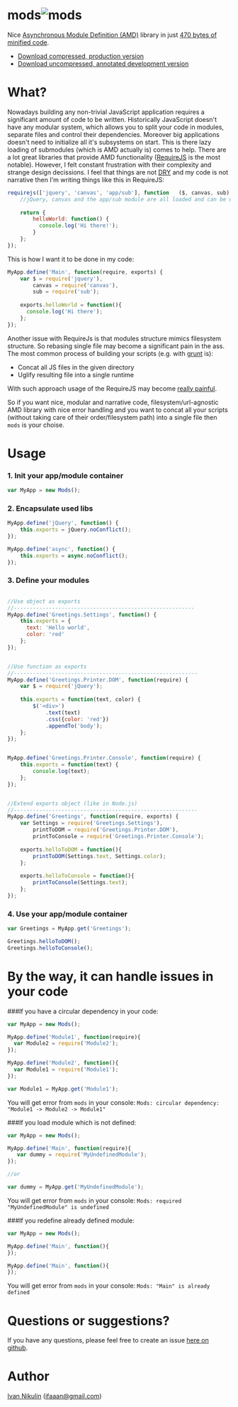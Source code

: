 mods![mods](https://raw.github.com/inikulin/mods/master/logo.jpg)
====
Nice [Asynchronous Module Definition (AMD)](https://github.com/amdjs/amdjs-api/wiki/AMD) library in just [470 bytes of minified code](https://github.com/inikulin/mods/blob/master/dist/mods.min.js).

* [Download compressed, production version](https://raw.github.com/inikulin/mods/master/dist/mods.min.js)
* [Download uncompressed, annotated development version](https://raw.github.com/inikulin/mods/master/dist/mods.js)

What?
====
Nowadays building any non-trivial JavaScript application  requires a significant amount of code to be written. Historically JavaScript doesn't have any modular system, which allows you to split your code in modules, separate files and control their dependencies. Moreover big applications doesn't need to initialize all it's subsystems on start. This is there lazy loading of submodules (which is AMD actually is) comes to help. There are a lot great libraries that provide AMD functionality ([RequireJS](http://requirejs.org/) is the most notable). However, I felt constant frustration with their complexity and strange design decissions. I feel that things are not [DRY](http://en.wikipedia.org/wiki/Don%27t_repeat_yourself) and my code is not narrative then I'm writing things like this in RequireJS:
```js
requirejs(['jquery', 'canvas', 'app/sub'], function   ($, canvas, sub) {
    //jQuery, canvas and the app/sub module are all loaded and can be used here now.
    
    return {
        helloWorld: function() {
          console.log('Hi there!');
        }
    };
});
```

This is how I want it to be done in my code:
```js
MyApp.define('Main', function(require, exports) {
    var $ = require('jquery'),
        canvas = require('canvas'),
        sub = require('sub');
        
    exports.helloWorld = function(){
      console.log('Hi there');
    };
});
```

Another issue with RequireJs is that modules structure mimics filesystem structure. So rebasing single file may become a
significant pain in the ass. 
The most common process of building your scripts (e.g. with [grunt](http://gruntjs.com/) is):
* Concat all JS files in the given directory
* Uglify resulting file into a single runtime

With such approach usage of the RequireJS may become [really painful](https://github.com/yeoman/grunt-usemin/issues/192).

So if you want nice, modular and narrative code, filesystem/url-agnostic AMD library with nice error handling and you want to concat all your scripts (without taking care of their order/filesystem path) into a single file then `mods` is your choise.

Usage
====
### 1. Init your app/module container
```js
var MyApp = new Mods();
```

### 2. Encapsulate used libs
```js
MyApp.define('jQuery', function() {
    this.exports = jQuery.noConflict();
});

MyApp.define('async', function() {
    this.exports = async.noConflict();
});
```

### 3. Define your modules
```js

//Use object as exports
//---------------------------------------------------------
MyApp.define('Greetings.Settings', function() {
    this.exports = {
      text: 'Hello world',
      color: 'red'
    };
});


//Use function as exports
//----------------------------------------------------------
MyApp.define('Greetings.Printer.DOM', function(require) {
    var $ = require('jQuery');
    
    this.exports = function(text, color) {
        $('<div>')
            .text(text)
            .css({color: 'red'})
            .appendTo('body');
    };
});


MyApp.define('Greetings.Printer.Console', function(require) {
    this.exports = function(text) {
        console.log(text);
    };
});


//Extend exports object (like in Node.js)
//----------------------------------------------------------
MyApp.define('Greetings', function(require, exports) {
    var Settings = require('Greetings.Settings'),
        printToDOM = require('Greetings.Printer.DOM'),
        printToConsole = require('Greetings.Printer.Console');
        
    exports.helloToDOM = function(){
        printToDOM(Settings.text, Settings.color);
    };
    
    exports.helloToConsole = function(){
        printToConsole(Settings.text);
    };
});
```

### 4. Use your app/module container
```js
var Greetings = MyApp.get('Greetings');

Greetings.helloToDOM();
Greetings.helloToConsole();
```

By the way, it can handle issues in your code
====
###If you have a circular dependency in your code:

```js 
var MyApp = new Mods();

MyApp.define('Module1', function(require){
  var Module2 = require('Module2');
});

MyApp.define('Module2', function(){
  var Module1 = require('Module1');
});

var Module1 = MyApp.get('Module1');
``` 

You will get error from `mods` in your console:
`Mods: circular dependency: "Module1 -> Module2 -> Module1"`

###If you load module which is not defined:

```js 
var MyApp = new Mods();

MyApp.define('Main', function(require){
   var dummy = require('MyUndefinedModule');
});

//or

var dummy = MyApp.get('MyUndefinedModule'); 
``` 

You will get error from `mods` in your console:
`Mods: required "MyUndefinedModule" is undefined`

###If you redefine already defined module:

```js 
var MyApp = new Mods();

MyApp.define('Main', function(){
});

MyApp.define('Main', function(){
});
``` 

You will get error from `mods` in your console:
`Mods: "Main" is already defined`

Questions or suggestions?
====
If you have any questions, please feel free to create an issue [here on github](https://github.com/inikulin/mods/issues).

Author
====
[Ivan Nikulin](https://github.com/inikulin) (ifaaan@gmail.com)
